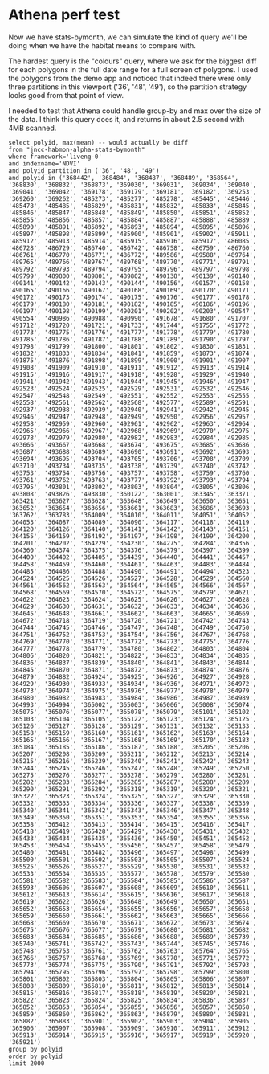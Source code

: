 
Athena perf test
================

Now we have stats-bymonth, we can simulate the kind of query we'll be doing when we have the habitat means to compare with. 

The hardest query is the "colours" query, where we ask for the biggest diff for each polygons in the full date range for a full screen of polygons. I used the polygons from the demo app and noticed that indeed there were only three partitions in this viewport ('36', '48', '49'), so the partition strategy looks good from that point of view.

I needed to test that Athena could handle group-by and max over the size of the data. I think this query does it, and returns in about 2.5 second with 4MB scanned.

    select polyid, max(mean) -- would actually be diff
    from "jncc-habmon-alpha-stats-bymonth"
    where framework='liveng-0'
    and indexname='NDVI'
    and polyid_partition in ('36', '48', '49')
    and polyid in ('368442', '368484', '368487', '368489', '368564', '368830', '368832', '368873', '369030', '369031', '369034', '369040', '369041', '369042', '369178', '369179', '369181', '369182', '369253', '369260', '369262', '485273', '485277', '485278', '485445', '485446', '485478', '485485', '485829', '485831', '485832', '485833', '485845', '485846', '485847', '485848', '485849', '485850', '485851', '485852', '485855', '485856', '485857', '485884', '485887', '485888', '485889', '485890', '485891', '485892', '485893', '485894', '485895', '485896', '485897', '485898', '485899', '485900', '485901', '485902', '485911', '485912', '485913', '485914', '485915', '485916', '485917', '486085', '486728', '486729', '486740', '486742', '486758', '486759', '486760', '486761', '486770', '486771', '486772', '489586', '489588', '489764', '489765', '489766', '489767', '489768', '489770', '489771', '489791', '489792', '489793', '489794', '489795', '489796', '489797', '489798', '489799', '489800', '489801', '489802', '490138', '490139', '490140', '490141', '490142', '490143', '490144', '490156', '490157', '490158', '490165', '490166', '490167', '490168', '490169', '490170', '490171', '490172', '490173', '490174', '490175', '490176', '490177', '490178', '490179', '490180', '490181', '490182', '490185', '490186', '490196', '490197', '490198', '490199', '490201', '490202', '490203', '490547', '490554', '490986', '490988', '490990', '491678', '491680', '491707', '491712', '491720', '491721', '491733', '491744', '491755', '491772', '491773', '491775', '491776', '491777', '491778', '491779', '491780', '491785', '491786', '491787', '491788', '491789', '491790', '491797', '491798', '491799', '491800', '491801', '491802', '491830', '491831', '491832', '491833', '491834', '491841', '491859', '491873', '491874', '491875', '491876', '491898', '491899', '491900', '491901', '491907', '491908', '491909', '491910', '491911', '491912', '491913', '491914', '491915', '491916', '491917', '491918', '491928', '491929', '491940', '491941', '491942', '491943', '491944', '491945', '491946', '491947', '492523', '492524', '492525', '492529', '492531', '492532', '492546', '492547', '492548', '492549', '492551', '492552', '492553', '492555', '492558', '492561', '492562', '492568', '492577', '492589', '492591', '492937', '492938', '492939', '492940', '492941', '492942', '492945', '492946', '492947', '492948', '492949', '492950', '492956', '492957', '492958', '492959', '492960', '492961', '492962', '492963', '492964', '492965', '492966', '492967', '492968', '492969', '492970', '492975', '492978', '492979', '492980', '492982', '492983', '492984', '492985', '493666', '493667', '493668', '493674', '493675', '493685', '493686', '493687', '493688', '493689', '493690', '493691', '493692', '493693', '493694', '493695', '493704', '493705', '493706', '493708', '493709', '493710', '493734', '493735', '493738', '493739', '493740', '493742', '493753', '493754', '493756', '493757', '493758', '493759', '493760', '493761', '493762', '493763', '493777', '493792', '493793', '493794', '493795', '493801', '493802', '493803', '493804', '493805', '493806', '493808', '493826', '493830', '360122', '363001', '363345', '363371', '363421', '363627', '363628', '363648', '363649', '363650', '363651', '363652', '363654', '363656', '363661', '363683', '363686', '363693', '363762', '363783', '364009', '364010', '364011', '364051', '364052', '364053', '364087', '364089', '364090', '364117', '364118', '364119', '364120', '364126', '364140', '364141', '364142', '364143', '364151', '364155', '364159', '364192', '364197', '364198', '364199', '364200', '364201', '364202', '364229', '364230', '364275', '364284', '364356', '364360', '364374', '364375', '364376', '364379', '364397', '364399', '364400', '364402', '364405', '364439', '364440', '364441', '364457', '364458', '364459', '364460', '364461', '364463', '364483', '364484', '364485', '364486', '364488', '364490', '364491', '364494', '364523', '364524', '364525', '364526', '364527', '364528', '364529', '364560', '364561', '364562', '364563', '364564', '364565', '364566', '364567', '364568', '364569', '364570', '364572', '364575', '364579', '364621', '364622', '364623', '364624', '364625', '364626', '364627', '364628', '364629', '364630', '364631', '364632', '364633', '364634', '364636', '364645', '364648', '364661', '364662', '364663', '364665', '364669', '364672', '364718', '364719', '364720', '364721', '364742', '364743', '364744', '364745', '364746', '364747', '364748', '364749', '364750', '364751', '364752', '364753', '364754', '364756', '364767', '364768', '364769', '364770', '364771', '364772', '364773', '364775', '364776', '364777', '364778', '364779', '364780', '364802', '364803', '364804', '364806', '364820', '364821', '364822', '364833', '364834', '364835', '364836', '364837', '364839', '364840', '364841', '364843', '364844', '364845', '364870', '364871', '364872', '364873', '364874', '364876', '364879', '364882', '364924', '364925', '364926', '364927', '364928', '364929', '364930', '364933', '364934', '364936', '364971', '364972', '364973', '364974', '364975', '364976', '364977', '364978', '364979', '364980', '364982', '364983', '364984', '364986', '364987', '364989', '364993', '364994', '365002', '365003', '365006', '365008', '365074', '365075', '365076', '365077', '365078', '365079', '365101', '365102', '365103', '365104', '365105', '365122', '365123', '365124', '365125', '365126', '365127', '365128', '365129', '365131', '365132', '365133', '365158', '365159', '365160', '365161', '365162', '365163', '365164', '365165', '365166', '365167', '365168', '365169', '365170', '365183', '365184', '365185', '365186', '365187', '365188', '365205', '365206', '365207', '365208', '365209', '365211', '365212', '365213', '365214', '365215', '365216', '365239', '365240', '365241', '365242', '365243', '365244', '365245', '365246', '365247', '365248', '365249', '365250', '365275', '365276', '365277', '365278', '365279', '365280', '365281', '365282', '365283', '365284', '365285', '365287', '365288', '365289', '365290', '365291', '365292', '365318', '365319', '365320', '365321', '365322', '365323', '365324', '365325', '365327', '365329', '365330', '365332', '365333', '365334', '365336', '365337', '365338', '365339', '365340', '365341', '365342', '365343', '365346', '365347', '365348', '365349', '365350', '365351', '365353', '365354', '365355', '365356', '365358', '365412', '365413', '365414', '365415', '365416', '365417', '365418', '365419', '365428', '365429', '365430', '365431', '365432', '365433', '365434', '365435', '365436', '365450', '365451', '365452', '365453', '365454', '365455', '365456', '365457', '365458', '365479', '365480', '365481', '365482', '365496', '365497', '365498', '365499', '365500', '365501', '365502', '365503', '365505', '365507', '365524', '365525', '365526', '365527', '365529', '365530', '365531', '365532', '365533', '365534', '365535', '365577', '365578', '365579', '365580', '365581', '365582', '365583', '365584', '365585', '365586', '365587', '365593', '365606', '365607', '365608', '365609', '365610', '365611', '365612', '365613', '365614', '365615', '365616', '365617', '365618', '365619', '365622', '365626', '365648', '365649', '365650', '365651', '365652', '365653', '365654', '365655', '365656', '365657', '365658', '365659', '365660', '365661', '365662', '365663', '365665', '365666', '365668', '365669', '365670', '365671', '365672', '365673', '365674', '365675', '365676', '365677', '365679', '365680', '365681', '365682', '365683', '365684', '365685', '365686', '365688', '365689', '365739', '365740', '365741', '365742', '365743', '365744', '365745', '365746', '365748', '365753', '365761', '365762', '365763', '365764', '365765', '365766', '365767', '365768', '365769', '365770', '365771', '365772', '365773', '365774', '365775', '365790', '365791', '365792', '365793', '365794', '365795', '365796', '365797', '365798', '365799', '365800', '365801', '365802', '365803', '365804', '365805', '365806', '365807', '365808', '365809', '365810', '365811', '365812', '365813', '365814', '365815', '365816', '365817', '365818', '365819', '365820', '365821', '365822', '365823', '365824', '365825', '365834', '365836', '365837', '365852', '365853', '365854', '365855', '365856', '365857', '365858', '365859', '365860', '365862', '365863', '365879', '365880', '365881', '365882', '365883', '365901', '365902', '365903', '365904', '365905', '365906', '365907', '365908', '365909', '365910', '365911', '365912', '365913', '365914', '365915', '365916', '365917', '365919', '365920', '365921')
    group by polyid
    order by polyid
    limit 2000
